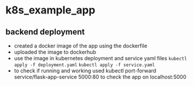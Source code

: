 # k8s_example_app
## backend deployment
  - created a docker image of the app using the dockerfile
  - uploaded the image to dockerhub
  - use the image in kubernetes deployment and service yaml files
    ```kubectl apply -f deployment.yaml```
    ```kubectl apply -f service.yaml```
  - to check if running and working used kubectl port-forward service/flask-app-service 5000:80 to check the app on localhost:5000
